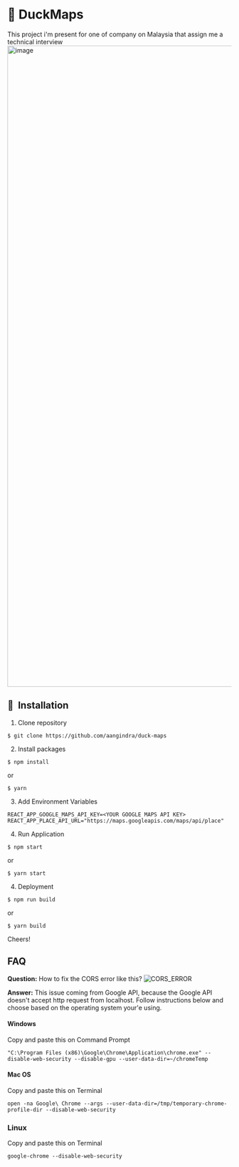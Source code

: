# 🦆 DuckMaps

This project i'm present for one of company on Malaysia that assign me a technical interview
<img width="1440" alt="image" src="https://user-images.githubusercontent.com/50355424/190923428-db6f47f6-ec42-4b94-8d64-3dcf1d07ef26.png">

## 🚀&nbsp; Installation

1. Clone repository

```shell
$ git clone https://github.com/aangindra/duck-maps
```

2. Install packages

```shell
$ npm install
```

or

```shell
$ yarn
```

3. Add Environment Variables

```shell
REACT_APP_GOOGLE_MAPS_API_KEY=<YOUR GOOGLE MAPS API KEY>
REACT_APP_PLACE_API_URL="https://maps.googleapis.com/maps/api/place"
```

4. Run Application

```shell
$ npm start
```

or

```shell
$ yarn start
```

4. Deployment

```shell
$ npm run build
```

or

```shell
$ yarn build
```

Cheers!

## FAQ

**Question:** How to fix the CORS error like this?
![CORS_ERROR](https://user-images.githubusercontent.com/50355424/190922862-407431f9-a543-4cb4-8799-038429a3c8d5.jpeg)

**Answer:** This issue coming from Google API, because the Google API doesn't accept http request from localhost. Follow instructions below
and choose based on the operating system your'e using.

#### Windows

Copy and paste this on Command Prompt

```shell
"C:\Program Files (x86)\Google\Chrome\Application\chrome.exe" --disable-web-security --disable-gpu --user-data-dir=~/chromeTemp
```

#### Mac OS

Copy and paste this on Terminal

```shell
open -na Google\ Chrome --args --user-data-dir=/tmp/temporary-chrome-profile-dir --disable-web-security
```

### Linux

Copy and paste this on Terminal

```shell
google-chrome --disable-web-security
```
